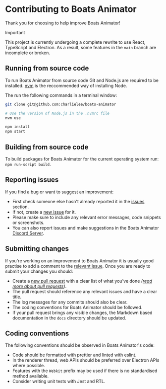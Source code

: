# Contributing to Boats Animator

Thank you for choosing to help improve Boats Animator!

> [!IMPORTANT]
> This project is currently undergoing a complete rewrite to use React, TypeScript and Electron. As a result, some features in the `main` branch are incomplete or broken.

## Running from source code

To run Boats Animator from source code Git and Node.js are required to be installed. [nvm](https://github.com/nvm-sh/nvm) is the reccommended way of installing Node.

The run the following commands in a terminal window:

```bash
git clone git@github.com:charlielee/boats-animator

# Use the version of Node.js in the .nvmrc file
nvm use

npm install
npm start
```

## Building from source code

To build packages for Boats Animator for the current operating system run: `npm run-script build`.

## Reporting issues

If you find a bug or want to suggest an improvement:

- First check someone else hasn't already reported it in the [issues](https://github.com/charlielee/boats-animator/issues) section.
- If not, create a [new issue](https://github.com/charlielee/boats-animator/issues/new) for it.
- Please make sure to include any relevant error messages, code snippets or screenshots.
- You can also report issues and make suggestions in the Boats Animator [Discord Server](http://discord.boatsanimator.com/).

## Submitting changes

If you're working on an improvement to Boats Animator it is usually good practise to add a comment to the [relevant issue](https://github.com/charlielee/boats-animator/issues). Once you are ready to submit your changes you should:

- Create a [new pull request](https://github.com/charlielee/boats-animator/pull/new/main) with a clear list of what you've done _([read more about pull requests](http://help.github.com/pull-requests/))_.
- The pull request should reference any relevant issues and have a clear title.
- The log messages for any commits should also be clear.
- The coding conventions for Boats Animator should be followed.
- If your pull request brings any visible changes, the Markdown based documentation in the `docs` directory should be updated.

## Coding conventions

The following conventions should be observed in Boats Animator's code:

- Code should be formatted with prettier and linted with eslint.
- In the renderer thread, web APIs should be preferred over Electron APIs where possible.
- Features with the `Webkit` prefix may be used if there is no standardised method available.
- Consider writing unit tests with Jest and RTL.
